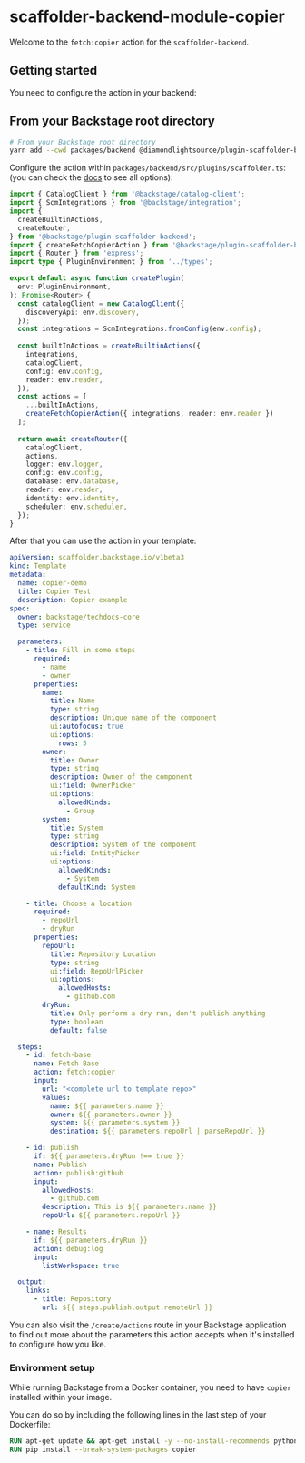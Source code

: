 # scaffolder-backend-module-copier

Welcome to the `fetch:copier` action for the `scaffolder-backend`.

## Getting started

You need to configure the action in your backend:

## From your Backstage root directory

```bash
# From your Backstage root directory
yarn add --cwd packages/backend @diamondlightsource/plugin-scaffolder-backend-module-copier
```

Configure the action within `packages/backend/src/plugins/scaffolder.ts`:
(you can check the [docs](https://backstage.io/docs/features/software-templates/writing-custom-actions#registering-custom-actions) to see all options):

```typescript
import { CatalogClient } from '@backstage/catalog-client';
import { ScmIntegrations } from '@backstage/integration';
import {
  createBuiltinActions,
  createRouter,
} from '@backstage/plugin-scaffolder-backend';
import { createFetchCopierAction } from '@backstage/plugin-scaffolder-backend-module-copier';
import { Router } from 'express';
import type { PluginEnvironment } from '../types';

export default async function createPlugin(
  env: PluginEnvironment,
): Promise<Router> {
  const catalogClient = new CatalogClient({
    discoveryApi: env.discovery,
  });
  const integrations = ScmIntegrations.fromConfig(env.config);
  
  const builtInActions = createBuiltinActions({
    integrations,
    catalogClient,
    config: env.config,
    reader: env.reader,
  });
  const actions = [
    ...builtInActions, 
    createFetchCopierAction({ integrations, reader: env.reader })
  ];
  
  return await createRouter({
    catalogClient,
    actions,
    logger: env.logger,
    config: env.config,
    database: env.database,
    reader: env.reader,
    identity: env.identity,
    scheduler: env.scheduler,
  });
}
```

After that you can use the action in your template:

```yaml
apiVersion: scaffolder.backstage.io/v1beta3
kind: Template
metadata:
  name: copier-demo
  title: Copier Test
  description: Copier example
spec:
  owner: backstage/techdocs-core
  type: service

  parameters:
    - title: Fill in some steps
      required:
        - name
        - owner
      properties:
        name:
          title: Name
          type: string
          description: Unique name of the component
          ui:autofocus: true
          ui:options:
            rows: 5
        owner:
          title: Owner
          type: string
          description: Owner of the component
          ui:field: OwnerPicker
          ui:options:
            allowedKinds:
              - Group
        system:
          title: System
          type: string
          description: System of the component
          ui:field: EntityPicker
          ui:options:
            allowedKinds:
              - System
            defaultKind: System

    - title: Choose a location
      required:
        - repoUrl
        - dryRun
      properties:
        repoUrl:
          title: Repository Location
          type: string
          ui:field: RepoUrlPicker
          ui:options:
            allowedHosts:
              - github.com
        dryRun:
          title: Only perform a dry run, don't publish anything
          type: boolean
          default: false

  steps:
    - id: fetch-base
      name: Fetch Base
      action: fetch:copier
      input:
        url: "<complete url to template repo>"
        values:
          name: ${{ parameters.name }}
          owner: ${{ parameters.owner }}
          system: ${{ parameters.system }}
          destination: ${{ parameters.repoUrl | parseRepoUrl }}

    - id: publish
      if: ${{ parameters.dryRun !== true }}
      name: Publish
      action: publish:github
      input:
        allowedHosts:
          - github.com
        description: This is ${{ parameters.name }}
        repoUrl: ${{ parameters.repoUrl }}

    - name: Results
      if: ${{ parameters.dryRun }}
      action: debug:log
      input:
        listWorkspace: true

  output:
    links:
      - title: Repository
        url: ${{ steps.publish.output.remoteUrl }}
```

You can also visit the `/create/actions` route in your Backstage application to find out more about the parameters this action accepts when it's installed to configure how you like.

### Environment setup

While running Backstage from a Docker container, you need to have `copier` installed within your image.

You can do so by including the following lines in the last step of your Dockerfile:

```dockerfile
RUN apt-get update && apt-get install -y --no-install-recommends python3-pip
RUN pip install --break-system-packages copier
```
